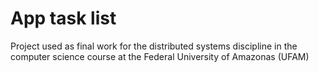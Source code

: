 # App task list

Project used as final work for the distributed systems discipline in the computer science course at the Federal University of Amazonas (UFAM)

